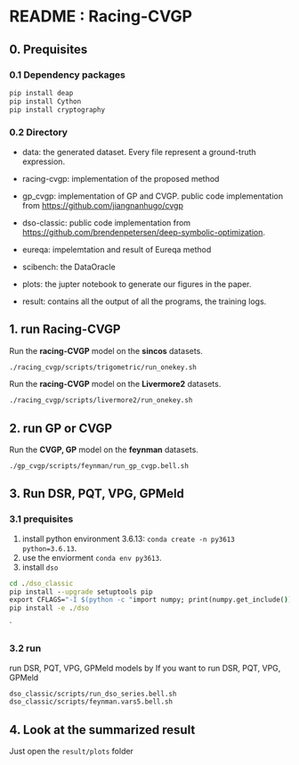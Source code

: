 # README : Racing-CVGP #

## 0. Prequisites

### 0.1 Dependency packages

```bash
pip install deap
pip install Cython
pip install cryptography
```

### 0.2 Directory

- data: the generated dataset. Every file represent a ground-truth expression.
- racing-cvgp: implementation of the proposed method
- gp_cvgp: implementation of GP and CVGP. public code implementation from  https://github.com/jiangnanhugo/cvgp
- dso-classic: public code implementation from https://github.com/brendenpetersen/deep-symbolic-optimization.
- eureqa: impelemtation and result of Eureqa method
- scibench: the DataOracle 

- plots: the jupter notebook to generate our figures in the paper.
- result: contains all the output of all the programs, the training logs.



## 1. run Racing-CVGP
Run the **racing-CVGP** model on the **sincos** datasets.

```bash
./racing_cvgp/scripts/trigometric/run_onekey.sh

```

Run the **racing-CVGP** model on the **Livermore2** datasets.
```bash
./racing_cvgp/scripts/livermore2/run_onekey.sh

```


## 2. run GP or CVGP



Run the **CVGP, GP** model on the **feynman** datasets.

```bash
./gp_cvgp/scripts/feynman/run_gp_cvgp.bell.sh

```


## 3. Run DSR, PQT, VPG, GPMeld

### 3.1 prequisites

1. install python environment 3.6.13: `conda create -n py3613 python=3.6.13`.
2. use the enviorment `conda env py3613`.
3. install `dso`

```cmd
cd ./dso_classic
pip install --upgrade setuptools pip
export CFLAGS="-I $(python -c "import numpy; print(numpy.get_include())") $CFLAGS"
pip install -e ./dso
```
`
### 3.2 run

 run DSR, PQT, VPG, GPMeld models by
   If you want to run DSR, PQT, VPG, GPMeld

```bash
dso_classic/scripts/run_dso_series.bell.sh
dso_classic/scripts/feynman.vars5.bell.sh
```


## 4. Look at the summarized result

Just open the `result/plots` folder



